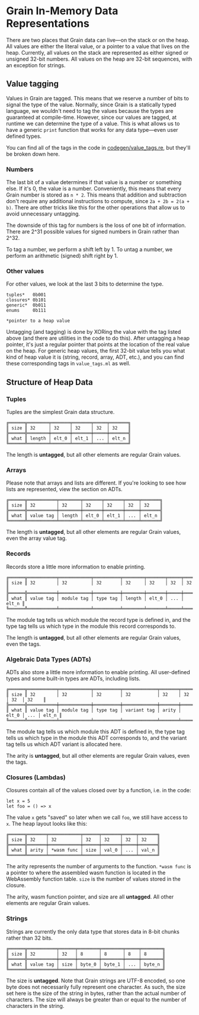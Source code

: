 # Grain In-Memory Data Representations

There are two places that Grain data can live—on the stack or on the heap. All values are either the literal value, or a pointer to a value that lives on the heap. Currently, all values on the stack are represented as either signed or unsigned 32-bit numbers. All values on the heap are 32-bit sequences, with an exception for strings.

## Value tagging

Values in Grain are tagged. This means that we reserve a number of bits to signal the type of the value. Normally, since Grain is a statically typed language, we wouldn't need to tag the values because the types are guaranteed at compile-time. However, since our values are tagged, at runtime we can determine the type of a value. This is what allows us to have a generic `print` function that works for any data type—even user defined types.

You can find all of the tags in the code in [codegen/value_tags.re](https://github.com/grain-lang/grain/blob/master/compiler/src/codegen/value_tags.re), but they'll be broken down here.

### Numbers

The last bit of a value determines if that value is a number or something else. If it's 0, the value is a number. Conveniently, this means that every Grain number is stored as `n * 2`. This means that addition and subtraction don't require any additional instructions to compute, since `2a + 2b = 2(a + b)`. There are other tricks like this for the other operations that allow us to avoid unnecessary untagging.

The downside of this tag for numbers is the loss of one bit of information. There are 2^31 possible values for signed numbers in Grain rather than 2^32.

To tag a number, we perform a shift left by 1. To untag a number, we perform an arithmetic (signed) shift right by 1.

### Other values

For other values, we look at the last 3 bits to determine the type.

```plaintext
tuples*   0b001
closures* 0b101
generic*  0b011
enums     0b111

*pointer to a heap value
```

Untagging (and tagging) is done by XORing the value with the tag listed above (and there are utilities in the code to do this). After untagging a heap pointer, it's just a regular pointer that points at the location of the real value on the heap. For generic heap values, the first 32-bit value tells you what kind of heap value it is (string, record, array, ADT, etc.), and you can find these corresponding tags in `value_tags.ml` as well.

## Structure of Heap Data

### Tuples

Tuples are the simplest Grain data structure.

```plaintext
╔══════╦════════╤═══════╤═══════╤═════╤═══════╗
║ size ║ 32     │ 32    │ 32    │ 32  │ 32    ║
╠══════╬════════╪═══════╪═══════╪═════╪═══════╣
║ what ║ length │ elt_0 │ elt_1 │ ... │ elt_n ║
╚══════╩════════╧═══════╧═══════╧═════╧═══════╝
```

The length is **untagged**, but all other elements are regular Grain values.

### Arrays

Please note that arrays and lists are different. If you're looking to see how lists are represented, view the section on ADTs.

```plaintext
╔══════╦═══════════╤════════╤═══════╤═══════╤═════╤═══════╗
║ size ║ 32        │ 32     │ 32    │ 32    │ 32  │ 32    ║
╠══════╬═══════════╪════════╪═══════╪═══════╪═════╪═══════╣
║ what ║ value tag │ length │ elt_0 │ elt_1 │ ... │ elt_n ║
╚══════╩═══════════╧════════╧═══════╧═══════╧═════╧═══════╝
```

The length is **untagged**, but all other elements are regular Grain values, even the array value tag.

### Records

Records store a little more information to enable printing.

```plaintext
╔══════╦═══════════╤════════════╤══════════╤════════╤═══════╤═════╤═══════╗
║ size ║ 32        │ 32         │ 32       │ 32     │ 32    │ 32  │ 32    ║
╠══════╬═══════════╪════════════╪══════════╪════════╪═══════╪═════╪═══════╣
║ what ║ value tag │ module tag │ type tag │ length │ elt_0 │ ... │ elt_n ║
╚══════╩═══════════╧════════════╧══════════╧════════╧═══════╧═════╧═══════╝
```

The module tag tells us which module the record type is defined in, and the type tag tells us which type in the module this record corresponds to.

The length is **untagged**, but all other elements are regular Grain values, even the tags.

### Algebraic Data Types (ADTs)

ADTs also store a little more information to enable printing. All user-defined types and some built-in types are ADTs, including lists.

```plaintext
╔══════╦═══════════╤════════════╤══════════╤═════════════╤═══════╤═══════╤═════╤═══════╗
║ size ║ 32        │ 32         │ 32       │ 32          │ 32    │ 32    │ 32  │ 32    ║
╠══════╬═══════════╪════════════╪══════════╪═════════════╪═══════╪═══════╪═════╪═══════╣
║ what ║ value tag │ module tag │ type tag │ variant tag │ arity │ elt_0 │ ... │ elt_n ║
╚══════╩═══════════╧════════════╧══════════╧═════════════╧═══════╧═══════╧═════╧═══════╝
```

The module tag tells us which module this ADT is defined in, the type tag tells us which type in the module this ADT corresponds to, and the variant tag tells us which ADT variant is allocated here.

The arity is **untagged**, but all other elements are regular Grain values, even the tags.

### Closures (Lambdas)

Closures contain all of the values closed over by a function, i.e. in the code:

```grain
let x = 5
let foo = () => x
```

The value `x` gets "saved" so later when we call `foo`, we still have access to `x`. The heap layout looks like this:

```plaintext
╔══════╦═══════╤════════════╤══════╤═══════╤═════╤═══════╗
║ size ║ 32    │ 32         │ 32   │ 32    │ 32  │ 32    ║
╠══════╬═══════╪════════════╪══════╪═══════╪═════╪═══════╣
║ what ║ arity │ *wasm func │ size │ val_0 │ ... │ val_n ║
╚══════╩═══════╧════════════╧══════╧═══════╧═════╧═══════╝
```

The arity represents the number of arguments to the function. `*wasm func` is a pointer to where the assembled wasm function is located in the WebAssembly function table. `size` is the number of values stored in the closure.

The arity, wasm function pointer, and size are all **untagged**. All other elements are regular Grain values.

### Strings

Strings are currently the only data type that stores data in 8-bit chunks rather than 32 bits.

```plaintext
╔══════╦═══════════╤══════╤════════╤════════╤═════╤════════╗
║ size ║ 32        │ 32   │ 8      │ 8      │ 8   │ 8      ║
╠══════╬═══════════╪══════╪════════╪════════╪═════╪════════╣
║ what ║ value tag │ size │ byte_0 │ byte_1 │ ... │ byte_n ║
╚══════╩═══════════╧══════╧════════╧════════╧═════╧════════╝
```

The size is **untagged**. Note that Grain strings are UTF-8 encoded, so one byte does not necessarily fully represent one character. As such, the size set here is the size of the string in bytes, rather than the actual number of characters. The size will always be greater than or equal to the number of characters in the string.
